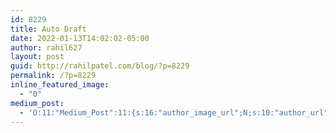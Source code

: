 ```yaml
---
id: 8229
title: Auto Draft
date: 2022-01-13T14:02:02-05:00
author: rahil627
layout: post
guid: http://rahilpatel.com/blog/?p=8229
permalink: /?p=8229
inline_featured_image:
  - "0"
medium_post:
  - 'O:11:"Medium_Post":11:{s:16:"author_image_url";N;s:10:"author_url";N;s:11:"byline_name";N;s:12:"byline_email";N;s:10:"cross_link";N;s:2:"id";N;s:21:"follower_notification";N;s:7:"license";N;s:14:"publication_id";N;s:6:"status";N;s:3:"url";N;}'
---
```

